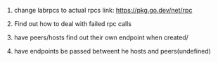 1. change labrpcs to actual rpcs
    link: https://pkg.go.dev/net/rpc


2. Find out how to deal with failed rpc calls

3. have peers/hosts find out their own endpoint when created/ 

4. have endpoints be passed betweent he hosts and peers(undefined)

 